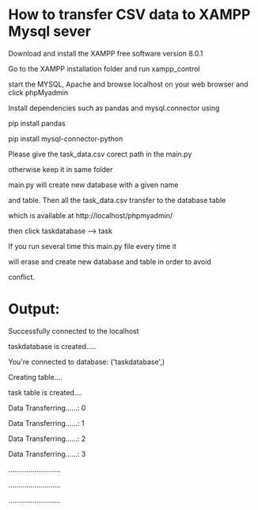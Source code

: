 # How to transfer CSV data to XAMPP Mysql sever

Download and install the XAMPP free software version 8.0.1

Go to the XAMPP installation folder and run xampp_control

start the MYSQL, Apache and browse localhost on your web browser and click phpMyadmin


Install dependencies such as pandas and mysql.connector using

pip install pandas

pip install mysql-connector-python


Please give the task_data.csv corect path in the main.py

otherwise keep it in same folder


main.py will create new database with a given name 

and table. Then all the task_data.csv transfer to the database table 

which is available at  http://localhost/phpmyadmin/

then click taskdatabase --> task


If you run several time this main.py file every time it

will erase and create new database and table in order to avoid

conflict.


# Output:

Successfully connected to the localhost

taskdatabase is created.....

You're connected to database:  ('taskdatabase',)

Creating table....

task table is created....

Data Transferring......: 0

Data Transferring......: 1

Data Transferring......: 2

Data Transferring......: 3

..........................

..........................

..........................



